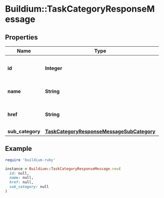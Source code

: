 # Buildium::TaskCategoryResponseMessage

## Properties

| Name | Type | Description | Notes |
| ---- | ---- | ----------- | ----- |
| **id** | **Integer** | Task category unique identifier. | [optional] |
| **name** | **String** | Name of the task category. | [optional] |
| **href** | **String** | A link to the task category resource. | [optional] |
| **sub_category** | [**TaskCategoryResponseMessageSubCategory**](TaskCategoryResponseMessageSubCategory.md) |  | [optional] |

## Example

```ruby
require 'buildium-ruby'

instance = Buildium::TaskCategoryResponseMessage.new(
  id: null,
  name: null,
  href: null,
  sub_category: null
)
```

